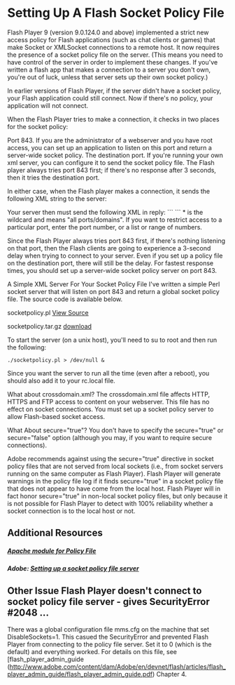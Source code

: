 # Setting Up A Flash Socket Policy File

Flash Player 9 (version 9.0.124.0 and above) implemented a strict new access policy for Flash applications (such as chat clients or games) that make Socket or XMLSocket connections to a remote host. It now requires the presence of a socket policy file on the server. (This means you need to have control of the server in order to implement these changes. If you've written a flash app that makes a connection to a server you don't own, you're out of luck, unless that server sets up their own socket policy.)

In earlier versions of Flash Player, if the server didn't have a socket policy, your Flash application could still connect. Now if there's no policy, your application will not connect.

When the Flash Player tries to make a connection, it checks in two places for the socket policy:

Port 843. If you are the administrator of a webserver and you have root access, you can set up an application to listen on this port and return a server-wide socket policy.
The destination port. If you're running your own xml server, you can configure it to send the socket policy file.
The Flash player always tries port 843 first; if there's no response after 3 seconds, then it tries the destination port.

In either case, when the Flash player makes a connection, it sends the following XML string to the server:

<policy-file-request/>
Your server then must send the following XML in reply:
```
<cross-domain-policy>
     <allow-access-from domain="*" to-ports="*" />
</cross-domain-policy>
```
* is the wildcard and means "all ports/domains". If you want to restrict access to a particular port, enter the port number, or a list or range of numbers.

Since the Flash Player always tries port 843 first, if there's nothing listening on that port, then the Flash clients are going to experience a 3-second delay when trying to connect to your server. Even if you set up a policy file on the destination port, there will still be the delay. For fastest response times, you should set up a server-wide socket policy server on port 843.

A Simple XML Server For Your Socket Policy File
I've written a simple Perl socket server that will listen on port 843 and return a global socket policy file. The source code is available below.

socketpolicy.pl [View Source](http://www.lightsphere.com/dev/articles/socketpolicy.pl.html)

socketpolicy.tar.gz [download](http://www.lightsphere.com/dev/articles/socketpolicy.tar.gz)

To start the server (on a unix host), you'll need to su to root and then run the following:
```
./socketpolicy.pl > /dev/null &
```
Since you want the server to run all the time (even after a reboot), you should also add it to your rc.local file.

What about crossdomain.xml?
The crossdomain.xml file affects HTTP, HTTPS and FTP access to content on your webserver. This file has no effect on socket connections. You must set up a socket policy server to allow Flash-based socket access.

What About secure="true"?
You don't have to specify the secure="true" or secure="false" option (although you may, if you want to require secure connections).

Adobe recommends against using the secure="true" directive in socket policy files that are not served from local sockets (i.e., from socket servers running on the same computer as Flash Player). Flash Player will generate warnings in the policy file log if it finds secure="true" in a socket policy file that does not appear to have come from the local host. Flash Player will in fact honor secure="true" in non-local socket policy files, but only because it is not possible for Flash Player to detect with 100% reliability whether a socket connection is to the local host or not.

## Additional Resources
##### [Apache module for Policy File](http://www.beamartyr.net/articles/adobepolicyfileserver.html)
##### Adobe: [Setting up a socket policy file server](http://www.adobe.com/devnet/flashplayer/articles/socket_policy_files.edu.html)

## Other Issue Flash Player doesn't connect to socket policy file server - gives SecurityError #2048 ...
There was a global configuration file mms.cfg on the machine that set DisableSockets=1. This casued the SecurityError and prevented Flash Player from connecting to the policy file server. Set it to 0 (which is the default) and everything worked. For details on this file, see [flash_player_admin_guide (http://www.adobe.com/content/dam/Adobe/en/devnet/flash/articles/flash_player_admin_guide/flash_player_admin_guide.pdf) Chapter 4.

